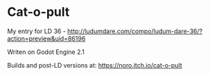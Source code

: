# Cat-o-pult
My entry for LD 36 - http://ludumdare.com/compo/ludum-dare-36/?action=preview&uid=86196

Writen on Godot Engine 2.1

Builds and post-LD versions at: https://noro.itch.io/cat-o-pult
